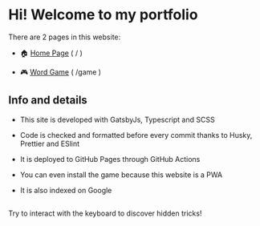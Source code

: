 # Hi! Welcome to my portfolio

There are 2 pages in this website:

- :house: <a target="_blank" href="https://mikecheek.github.io/portfolio">Home Page</a> ( / )

- :video_game: <a target="_blank" href="https://mikecheek.github.io/portfolio/game">Word Game</a> ( /game )

## Info and details

- This site is developed with GatsbyJs, Typescript and SCSS

- Code is checked and formatted before every commit thanks to Husky, Prettier and ESlint

- It is deployed to GitHub Pages through GitHub Actions

- You can even install the game because this website is a PWA

- It is also indexed on Google 

##

Try to interact with the keyboard to discover hidden tricks!
